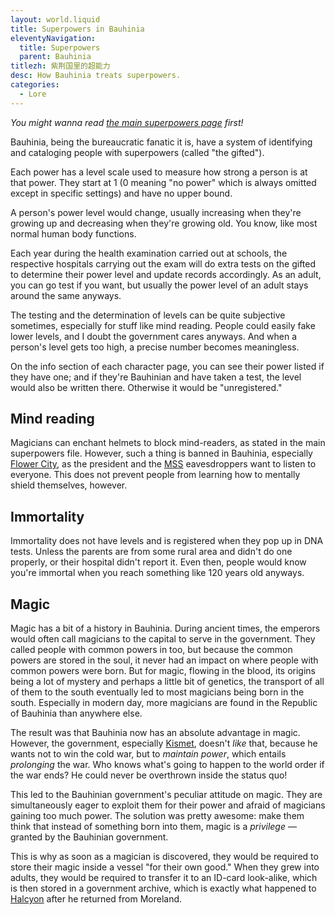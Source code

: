 ```yaml
---
layout: world.liquid
title: Superpowers in Bauhinia
eleventyNavigation:
  title: Superpowers
  parent: Bauhinia
titlezh: 紫荆国里的超能力
desc: How Bauhinia treats superpowers.
categories:
  - Lore
---
```


*You might wanna read [the main superpowers page](/world/superpowers/) first!*

Bauhinia, being the bureaucratic fanatic it is, have a system of identifying and cataloging people with superpowers (called "the gifted").

Each power has a level scale used to measure how strong a person is at that power. They start at 1 (0 meaning "no power" which is always omitted except in specific settings) and have no upper bound.

A person's power level would change, usually increasing when they're growing up and decreasing when they're growing old. You know, like most normal human body functions.

Each year during the health examination carried out at schools, the respective hospitals carrying out the exam will do extra tests on the gifted to determine their power level and update records accordingly. As an adult, you can go test if you want, but usually the power level of an adult stays around the same anyways.

The testing and the determination of levels can be quite subjective sometimes, especially for stuff like mind reading. People could easily fake lower levels, and I doubt the government cares anyways. And when a person's level gets too high, a precise number becomes meaningless.

On the info section of each character page, you can see their power listed if they have one; and if they're Bauhinian and have taken a test, the level would also be written there. Otherwise it would be "unregistered."

## Mind reading

Magicians can enchant helmets to block mind-readers, as stated in the main superpowers file. However, such a thing is banned in Bauhinia, especially [Flower City](/world/bauhinia/flower-city/), as the president and the [MSS](/world/bauhinia/mss/) eavesdroppers want to listen to everyone. This does not prevent people from learning how to mentally shield themselves, however.

## Immortality

Immortality does not have levels and is registered when they pop up in DNA tests. Unless the parents are from some rural area and didn't do one properly, or their hospital didn't report it. Even then, people would know you're immortal when you reach something like 120 years old anyways.

## Magic

Magic has a bit of a history in Bauhinia. During ancient times, the emperors would often call magicians to the capital to serve in the government. They called people with common powers in too, but because the common powers are stored in the soul, it never had an impact on where people with common powers were born. But for magic, flowing in the blood, its origins being a lot of mystery and perhaps a little bit of genetics, the transport of all of them to the south eventually led to most magicians being born in the south. Especially in modern day, more magicians are found in the Republic of Bauhinia than anywhere else.

The result was that Bauhinia now has an absolute advantage in magic. However, the government, especially [Kismet](/characters/kismet/), doesn't *like* that, because he wants not to win the cold war, but to *maintain power*, which entails *prolonging* the war. Who knows what's going to happen to the world order if the war ends? He could never be overthrown inside the status quo!

This led to the Bauhinian government's peculiar attitude on magic. They are simultaneously eager to exploit them for their power and afraid of magicians gaining too much power. The solution was pretty awesome: make them think that instead of something born into them, magic is a *privilege* — granted by the Bauhinian government.

This is why as soon as a magician is discovered, they would be required to store their magic inside a vessel "for their own good." When they grew into adults, they would be required to transfer it to an ID-card look-alike, which is then stored in a government archive, which is exactly what happened to [Halcyon](/characters/halcyon/) after he returned from Moreland.
